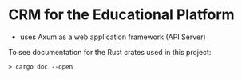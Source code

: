 # CRM for the Educational Platform 

* uses Axum as a web application framework (API Server)



To see documentation for the Rust crates used in this project: 
```
> cargo doc --open
```